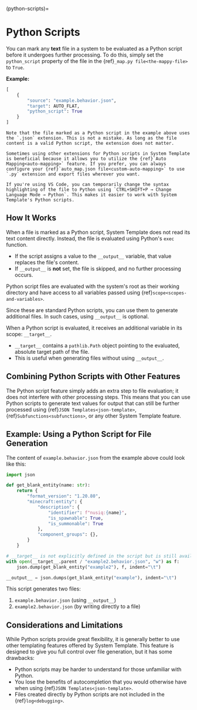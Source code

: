 (python-scripts)=
# Python Scripts
You can mark any **text** file in a system to be evaluated as a Python script before it undergoes further processing. To do this, simply set the `python_script` property of the file in the {ref}`_map.py file<the-mappy-file>` to `True`.

**Example:**
```py
[
    {
        "source": "example.behavior.json",
        "target": AUTO_FLAT,
        "python_script": True
    }
]
```

```{note}
Note that the file marked as a Python script in the example above uses the `.json` extension. This is not a mistake. As long as the file content is a valid Python script, the extension does not matter.

Sometimes using other extensions for Python scripts in System Template is beneficial because it allows you to utilize the {ref}`Auto Mapping<auto-mapping>` feature. If you prefer, you can always configure your {ref}`auto_map.json file<custom-auto-mapping>` to use `.py` extension and export files wherever you want.
```

```{note}
If you're using VS Code, you can temporarily change the syntax highlighting of the file to Python using `CTRL+SHIFT+P → Change Language Mode → Python`. This makes it easier to work with System Template's Python scripts.
```

## How It Works
When a file is marked as a Python script, System Template does not read its text content directly. Instead, the file is evaluated using Python's `exec` function.

- If the script assigns a value to the `__output__` variable, that value replaces the file's content.
- If `__output__` is **not** set, the file is skipped, and no further processing occurs.

Python script files are evaluated with the system's root as their working directory and have access to all variables passed using {ref}`scope<scopes-and-variables>`.

Since these are standard Python scripts, you can use them to generate additional files. In such cases, using `__output__` is optional.

When a Python script is evaluated, it receives an additional variable in its scope: `__target__`.

- `__target__` contains a `pathlib.Path` object pointing to the evaluated, absolute target path of the file.
- This is useful when generating files without using `__output__`.

## Combining Python Scripts with Other Features
The Python script feature simply adds an extra step to file evaluation; it does not interfere with other processing steps. This means that you can use Python scripts to generate text values for output that can still be further processed using {ref}`JSON Templates<json-template>`, {ref}`Subfunctions<subfunctions>`, or any other System Template feature.

## Example: Using a Python Script for File Generation
The content of `example.behavior.json` from the example above could look like this:

```py
import json

def get_blank_entity(name: str):
    return {
        "format_version": "1.20.80",
        "minecraft:entity": {
            "description": {
                "identifier": f"nusiq:{name}",
                "is_spawnable": True,
                "is_summonable": True
            },
            "component_groups": {},
        }
    }

# __target__ is not explicitly defined in the script but is still available.
with open(__target__.parent / "example2.behavior.json", "w") as f:
    json.dump(get_blank_entity("example2"), f, indent="\t")

__output__ = json.dumps(get_blank_entity("example"), indent="\t")
```

This script generates two files:
1. `example.behavior.json` (using `__output__`)
2. `example2.behavior.json` (by writing directly to a file)

## Considerations and Limitations
While Python scripts provide great flexibility, it is generally better to use other templating features offered by System Template. This feature is designed to give you full control over file generation, but it has some drawbacks:
- Python scripts may be harder to understand for those unfamiliar with Python.
- You lose the benefits of autocompletion that you would otherwise have when using {ref}`JSON Templates<json-template>`.
- Files created directly by Python scripts are not included in the {ref}`log<debugging>`.

